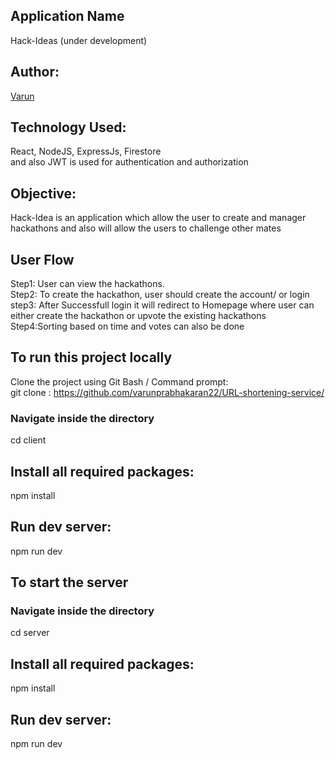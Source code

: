 ## Application Name 
Hack-Ideas (under development)

## Author:
[Varun](https://github.com/varunprabhakaran22)

## Technology Used:
React, NodeJS, ExpressJs, Firestore <br/>
and also JWT is used for authentication and authorization

## Objective:
Hack-Idea is an application which allow the user to create and manager hackathons and also will allow the users to challenge other mates

 
## User Flow
Step1: User can view the hackathons.<br/>
Step2: To create the hackathon, user should create the account/ or login  <br/>
step3: After Successfull login it will redirect to Homepage where user can either create the hackathon or upvote the existing hackathons <br/>
Step4:Sorting based on time and votes can also be done <br/>


## To run this project locally
Clone the project using Git Bash / Command prompt: <br/>
git clone : https://github.com/varunprabhakaran22/URL-shortening-service/ <br/>

### Navigate inside the directory
cd client
## Install all required packages:
npm install
## Run dev server:
npm run dev

## To start the server
### Navigate inside the directory
cd server
## Install all required packages:
npm install
## Run dev server:
npm run dev
 
